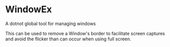 # WindowEx
A dotnot global tool for managing windows

This can be used to remove a Window's border to facilitate screen captures and avoid the flicker than can occur when using full screen.
